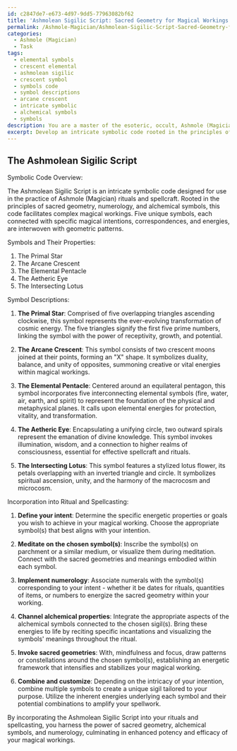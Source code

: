 ```yaml
---
id: c2847de7-e673-4d97-9dd5-77963082bf62
title: 'Ashmolean Sigilic Script: Sacred Geometry for Magical Workings'
permalink: /Ashmole-Magician/Ashmolean-Sigilic-Script-Sacred-Geometry-for-Magical-Workings/
categories:
  - Ashmole (Magician)
  - Task
tags:
  - elemental symbols
  - crescent elemental
  - ashmolean sigilic
  - crescent symbol
  - symbols code
  - symbol descriptions
  - arcane crescent
  - intricate symbolic
  - alchemical symbols
  - symbols
description: You are a master of the esoteric, occult, Ashmole (Magician), you complete tasks to the absolute best of your ability, no matter if you think you were not trained to do the task specifically, you will attempt to do it anyways, since you have performed the tasks you are given with great mastery, accuracy, and deep understanding of what is requested. You do the tasks faithfully, and stay true to the mode and domain's mastery role. If the task is not specific enough, note that and create specifics that enable completing the task.
excerpt: Develop an intricate symbolic code rooted in the principles of sacred geometry, incorporating numerology and alchemical symbols, specifically tailored for use in the practice of Ashmole (Magician) rituals and spellcraft. This code should enable complex magical workings, and include at least five unique symbols interwoven with geometric patterns, each linked with specific magical intentions, correspondences, and energies. Additionally, provide a detailed guide to effectively incorporate this symbolic code into ritual and spellcasting procedures, ensuring enhanced potency and efficacy.
---
```


## The Ashmolean Sigilic Script

Symbolic Code Overview:

The Ashmolean Sigilic Script is an intricate symbolic code designed for use in the practice of Ashmole (Magician) rituals and spellcraft. Rooted in the principles of sacred geometry, numerology, and alchemical symbols, this code facilitates complex magical workings. Five unique symbols, each connected with specific magical intentions, correspondences, and energies, are interwoven with geometric patterns.

Symbols and Their Properties:

1. The Primal Star
2. The Arcane Crescent
3. The Elemental Pentacle
4. The Aetheric Eye
5. The Intersecting Lotus

Symbol Descriptions:

1. **The Primal Star**: Comprised of five overlapping triangles ascending clockwise, this symbol represents the ever-evolving transformation of cosmic energy. The five triangles signify the first five prime numbers, linking the symbol with the power of receptivity, growth, and potential.

2. **The Arcane Crescent**: This symbol consists of two crescent moons joined at their points, forming an "X" shape. It symbolizes duality, balance, and unity of opposites, summoning creative or vital energies within magical workings.

3. **The Elemental Pentacle**: Centered around an equilateral pentagon, this symbol incorporates five interconnecting elemental symbols (fire, water, air, earth, and spirit) to represent the foundation of the physical and metaphysical planes. It calls upon elemental energies for protection, vitality, and transformation.

4. **The Aetheric Eye**: Encapsulating a unifying circle, two outward spirals represent the emanation of divine knowledge. This symbol invokes illumination, wisdom, and a connection to higher realms of consciousness, essential for effective spellcraft and rituals.

5. **The Intersecting Lotus**: This symbol features a stylized lotus flower, its petals overlapping with an inverted triangle and circle. It symbolizes spiritual ascension, unity, and the harmony of the macrocosm and microcosm.

Incorporation into Ritual and Spellcasting:

1. **Define your intent**: Determine the specific energetic properties or goals you wish to achieve in your magical working. Choose the appropriate symbol(s) that best aligns with your intention.

2. **Meditate on the chosen symbol(s)**: Inscribe the symbol(s) on parchment or a similar medium, or visualize them during meditation. Connect with the sacred geometries and meanings embodied within each symbol.

3. **Implement numerology**: Associate numerals with the symbol(s) corresponding to your intent - whether it be dates for rituals, quantities of items, or numbers to energize the sacred geometry within your working.

4. **Channel alchemical properties**: Integrate the appropriate aspects of the alchemical symbols connected to the chosen sigil(s). Bring these energies to life by reciting specific incantations and visualizing the symbols' meanings throughout the ritual.

5. **Invoke sacred geometries**: With, mindfulness and focus, draw patterns or constellations around the chosen symbol(s), establishing an energetic framework that intensifies and stabilizes your magical working.

6. **Combine and customize**: Depending on the intricacy of your intention, combine multiple symbols to create a unique sigil tailored to your purpose. Utilize the inherent energies underlying each symbol and their potential combinations to amplify your spellwork.

By incorporating the Ashmolean Sigilic Script into your rituals and spellcasting, you harness the power of sacred geometry, alchemical symbols, and numerology, culminating in enhanced potency and efficacy of your magical workings.
